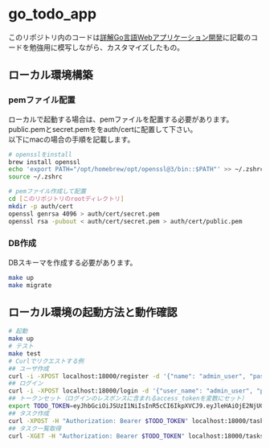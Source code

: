 # go_todo_app

このリポジトリ内のコードは[詳解Go言語Webアプリケーション開発](https://www.amazon.co.jp/%E8%A9%B3%E8%A7%A3Go%E8%A8%80%E8%AA%9EWeb%E3%82%A2%E3%83%97%E3%83%AA%E3%82%B1%E3%83%BC%E3%82%B7%E3%83%A7%E3%83%B3%E9%96%8B%E7%99%BA-%E6%B8%85%E6%B0%B4%E9%99%BD%E4%B8%80%E9%83%8E-ebook/dp/B0B62K55SL/ref=sr_1_1?adgrpid=138104784699&gclid=CjwKCAjwkaSaBhA4EiwALBgQaB2hrIsngzgcQHoEWL4dUCFG9y4KJY6V8WSwcPX7P51uQRp3KypYFhoCBu8QAvD_BwE&hvadid=626779852727&hvdev=c&hvlocphy=1009318&hvnetw=g&hvqmt=e&hvrand=18193561217761404218&hvtargid=kwd-1686770390525&hydadcr=1798_13549897&jp-ad-ap=0&keywords=%E8%A9%B3%E8%A7%A3go%E8%A8%80%E8%AA%9Eweb%E3%82%A2%E3%83%97%E3%83%AA%E3%82%B1%E3%83%BC%E3%82%B7%E3%83%A7%E3%83%B3%E9%96%8B%E7%99%BA&qid=1665813548&qu=eyJxc2MiOiIwLjgyIiwicXNhIjoiMC44NCIsInFzcCI6IjAuMzcifQ%3D%3D&sr=8-1)に記載のコードを勉強用に模写しながら、カスタマイズしたもの。

## ローカル環境構築

### pemファイル配置
ローカルで起動する場合は、pemファイルを配置する必要があります。  
public.pemとsecret.pemををauth/certに配置して下さい。  
以下にmacの場合の手順を記載します。
```bash
# opensslをinstall
brew install openssl
echo 'export PATH="/opt/homebrew/opt/openssl@3/bin::$PATH"' >> ~/.zshrc
source ~/.zshrc

# pemファイル作成して配置
cd [このリポジトリのrootディレクトリ]
mkdir -p auth/cert
openssl genrsa 4096 > auth/cert/secret.pem
openssl rsa -pubout < auth/cert/secret.pem > auth/cert/public.pem
```
### DB作成
DBスキーマを作成する必要があります。
```bash
make up
make migrate
```

## ローカル環境の起動方法と動作確認
```bash
# 起動
make up
# テスト
make test
# Curlでリクエストする例
## ユーザ作成
curl -i -XPOST localhost:18000/register -d '{"name": "admin_user", "password": "test", "role": "admin"}'
## ログイン
curl -i -XPOST localhost:18000/login -d '{"user_name": "admin_user", "password": "test"}'
## トークンセット（ログインのレスポンスに含まれるaccess_tokenを変数にセット）
export TODO_TOKEN=eyJhbGciOiJSUzI1NiIsInR5cCI6IkpXVCJ9.eyJleHAiOjE2NjU0MjY4NzQsImlhdCI6MTY2NTQyNTA3NCwiaXNzIjoiZ2l0aHViLmNvbS91ZWtpR2l0eXV0by9nb190b2RvX2FwcCIsImp0aSI6IjVjZDNjNGNjLTViNzQtNDhkNC1iZDA0LTNhNmE5MWRiOGY0YyIsInJvbGUiOiJhZG1pbiIsInN1YiI6ImFjY2Vzc190b2tlbiIsInVzZXJfbmFtZSI6ImFkbWluX3VzZXIifQ.WoCBJ5MkPYyrxLgitbCB4-LWVTcrt--93MtfyyuoAvaX4npKGEgHgD0XDF-OX9L-WMKPWrumVfCk1Bbpw_IEY8QkFZMAmeiyNUO71UOgwbJKbCWf06ZSWoLVvQra4YLu8NrzUMLrj-0diMg2pyWG62RJPZ8N0iBGE9XdxYKV5_WAPJDe_l9C2HcGLlLqIss-W09VQ5NOmvDwDK_9wVACYGo5YWjLxJaQfK8Zznvzf47jqzH0hH_NYpK_399FDdXV35hedD-bjL8qO_anvplOz-KnZFQEQ_p8CNdOwTlB1wdH7HPDlaOx1kQ5smHAeFyeyRTgiGlEJY08ydZ0gRzypLz0ic41_ch7nEzFarkY4Ub8ny-iUBsf6vbmV5LAZDXBYFfLn1Wu7umyW0hjCWFtouFpBNjWCMAwn8mrbQPECDxfnspcqWcyaamm3f77d8EntcYBnW5RyCJgD7w4FM2RV-juA6gZ4DdiY7Beo_z9Tbx6GrZtGFbehvTXPt4-WOsMw0KrAPoYyrqmExXAeLZvObiE87AOI0-XYNnhap8eZFDXIefpiVPf_6aJ_r6o1CHOMEjINOcRhkiOg3ebzzxLK1SIurT1dEXNOxc7YsGplTNkVin9nDEOvXmNka40z7UGW5PiYC4q2osFy9xCypZJV_q-NKv3kzbJHkOTFJskvj8
## タスク作成
curl -XPOST -H "Authorization: Bearer $TODO_TOKEN" localhost:18000/tasks -d @./handler/testdata/add_task/ok_req.json.golden
## タスク一覧取得
curl -XGET -H "Authorization: Bearer $TODO_TOKEN" localhost:18000/tasks
```
